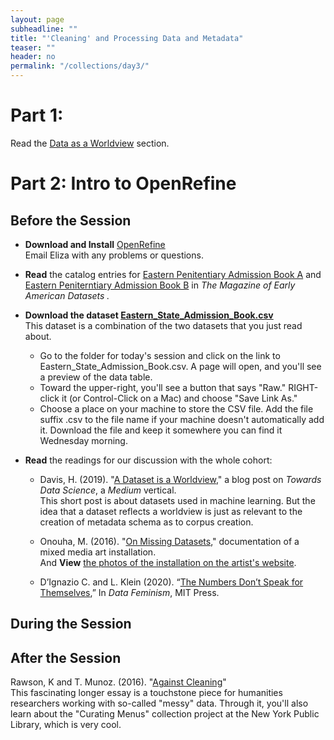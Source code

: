 ```yaml
---
layout: page
subheadline: ""
title: "'Cleaning' and Processing Data and Metadata"
teaser: ""
header: no
permalink: "/collections/day3/"
---
```

# Part 1:
Read the [Data as a Worldview](https://kam535.github.io/summer-dh-2025/modules/day3/) section.

# Part 2: Intro to OpenRefine  

## Before the Session 

* **Download and Install** [OpenRefine](https://openrefine.org)  
Email Eliza with any problems or questions.  

* **Read** the catalog entries for [Eastern Penitentiary Admission Book A](https://repository.upenn.edu/mead/22/) and [Eastern Peniterntiary Admission Book B](https://repository.upenn.edu/mead/21/) in *The Magazine of Early American Datasets .*

* **Download the dataset [Eastern_State_Admission_Book.csv](https://github.com/kam535/summer-dh-2025/blob/main/pages/June%2005/COLLX%3A%20Processing%20Tabular%20Data/Eastern_State_Admission_Book.csv)**  
This dataset is a combination of the two datasets that you just read about.
  * Go to the folder for today's session and click on the link to Eastern_State_Admission_Book.csv. A page will open, and you'll see a preview of the data table.  
  * Toward the upper-right, you'll see a button that says "Raw." RIGHT-click it (or Control-Click on a Mac) and choose "Save Link As."  
  * Choose a place on your machine to store the CSV file. Add the file suffix .csv to the file name if your machine doesn't automatically add it. Download the file and keep it somewhere you can find it Wednesday morning.

* **Read** the readings for our discussion with the whole cohort:

  * Davis, H. (2019). "[A Dataset is a Worldview](https://towardsdatascience.com/a-dataset-is-a-worldview-5328216dd44d)," a blog post on *Towards Data Science*, a *Medium* vertical.  
This short post is about datasets used in machine learning. But the idea that a dataset reflects a worldview is just as relevant to the creation of metadata schema as to corpus creation. 

  * Onouha, M. (2016). "[On Missing Datasets](https://github.com/MimiOnuoha/missing-datasets)," documentation of a mixed media art installation.  
And **View** [the photos of the installation on the artist's website](https://mimionuoha.com/the-library-of-missing-datasets).

  * D’Ignazio C. and L. Klein (2020). “[The Numbers Don’t Speak for Themselves](https://direct.mit.edu/books/book/4660/chapter/213291/The-Numbers-Don-t-Speak-for-Themselves),” In _Data Feminism_, MIT Press.

## During the Session  




## After the Session  

Rawson, K and T. Munoz. (2016). "[Against Cleaning](http://curatingmenus.org/articles/against-cleaning/)"  
This fascinating longer essay is a touchstone piece for humanities researchers working with so-called "messy" data. Through it, you'll also learn about the "Curating Menus" collection project at the New York Public Library, which is very cool.
